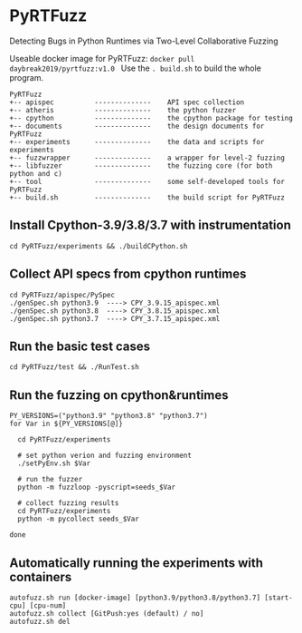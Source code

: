 # PyRTFuzz
Detecting Bugs in Python Runtimes via Two-Level Collaborative Fuzzing

Useable docker image for PyRTFuzz: ```docker pull daybreak2019/pyrtfuzz:v1.0 ```
Use the ``` . build.sh ``` to build the whole program.

```
PyRTFuzz
+-- apispec          --------------    API spec collection
+-- atheris          --------------    the python fuzzer
+-- cpython          --------------    the cpython package for testing
+-- documents        --------------    the design documents for PyRTFuzz
+-- experiments      --------------    the data and scripts for experiments
+-- fuzzwrapper      --------------    a wrapper for level-2 fuzzing
+-- libfuzzer        --------------    the fuzzing core (for both python and c)
+-- tool             --------------    some self-developed tools for PyRTFuzz
+-- build.sh         --------------    the build script for PyRTFuzz

```

## Install Cpython-3.9/3.8/3.7 with instrumentation
```
cd PyRTFuzz/experiments && ./buildCPython.sh 
```

## Collect API specs from cpython runtimes
```
cd PyRTFuzz/apispec/PySpec
./genSpec.sh python3.9  ----> CPY_3.9.15_apispec.xml
./genSpec.sh python3.8  ----> CPY_3.8.15_apispec.xml
./genSpec.sh python3.7  ----> CPY_3.7.15_apispec.xml
```

## Run the basic test cases
```
cd PyRTFuzz/test && ./RunTest.sh
```


## Run the fuzzing on cpython&runtimes
```
PY_VERSIONS=("python3.9" "python3.8" "python3.7")
for Var in ${PY_VERSIONS[@]}

  cd PyRTFuzz/experiments
  
  # set python verion and fuzzing environment
  ./setPyEnv.sh $Var
  
  # run the fuzzer 
  python -m fuzzloop -pyscript=seeds_$Var 

  # collect fuzzing results
  cd PyRTFuzz/experiments
  python -m pycollect seeds_$Var
  
done
```

## Automatically running the experiments with containers
```
autofuzz.sh run [docker-image] [python3.9/python3.8/python3.7] [start-cpu] [cpu-num]
autofuzz.sh collect [GitPush:yes (default) / no]
autofuzz.sh del
```



